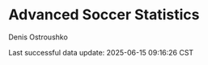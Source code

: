 # Advanced Soccer Statistics
Denis Ostroushko

<!-- gfm -->

Last successful data update: 2025-06-15 09:16:26 CST
